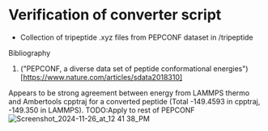 # Verification of converter script

- Collection of tripeptide .xyz files from PEPCONF dataset in /tripeptide


Bibliography  
1. ("PEPCONF, a diverse data set of peptide conformational energies")[https://www.nature.com/articles/sdata2018310]

Appears to be strong agreement between energy from LAMMPS thermo and Ambertools cpptraj for a converted peptide (Total -149.4593 in cpptraj, -149.350 in LAMMPS). 
TODO:Apply to rest of PEPCONF 
![Screenshot_2024-11-26_at_12 41 38_PM](https://github.com/user-attachments/assets/a1ab610b-dbf0-4f96-a5d8-d33db27df418)

